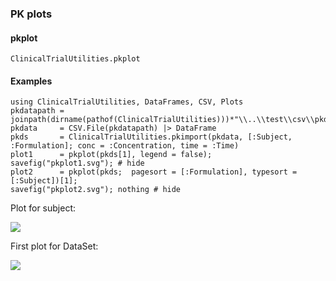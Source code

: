 ### PK plots

#### pkplot
```@docs
ClinicalTrialUtilities.pkplot
```

#### Examples


```@example 1
using ClinicalTrialUtilities, DataFrames, CSV, Plots
pkdatapath = joinpath(dirname(pathof(ClinicalTrialUtilities)))*"\\..\\test\\csv\\pkdata2.csv"
pkdata     = CSV.File(pkdatapath) |> DataFrame
pkds       = ClinicalTrialUtilities.pkimport(pkdata, [:Subject, :Formulation]; conc = :Concentration, time = :Time)
plot1      = pkplot(pkds[1], legend = false);
savefig("pkplot1.svg"); # hide
plot2      = pkplot(pkds;  pagesort = [:Formulation], typesort = [:Subject])[1];
savefig("pkplot2.svg"); nothing # hide
```

Plot for subject:

![](pkplot1.svg)

First plot for DataSet:

![](pkplot2.svg)
